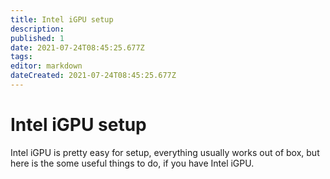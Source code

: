 ```yaml
---
title: Intel iGPU setup
description: 
published: 1
date: 2021-07-24T08:45:25.677Z
tags: 
editor: markdown
dateCreated: 2021-07-24T08:45:25.677Z
---
```


# Intel iGPU setup
Intel iGPU is pretty easy for setup, everything usually works out of box, but here is the some useful things to do, if you have Intel iGPU.